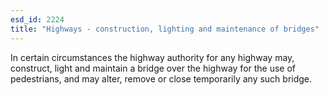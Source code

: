 ```yaml
---
esd_id: 2224
title: "Highways - construction, lighting and maintenance of bridges"
---
```


In certain circumstances the highway authority for any highway may, construct, light and maintain a bridge over the highway for the use of pedestrians, and may alter, remove or close temporarily any such bridge.

